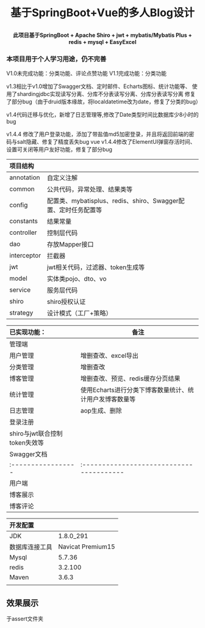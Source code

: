 <p align="center"></p>
<h1 align="center" style="margin: 30px 0 30px; font-weight: bold;">基于SpringBoot+Vue的多人Blog设计</h1>
<h4 align="center">此项目基于SpringBoot + Apache Shiro + jwt + mybatis/Mybatis Plus + redis + mysql + EasyExcel</h4>
<h3>本项目用于个人学习用途，仍不完善</h3>

V1.0未完成功能：分类功能、评论点赞功能
V1.1完成功能：分类功能

v1.3相比于v1.0增加了Swagger文档、定时邮件、Echarts图标、统计功能等、
使用了shardingjdbc实现读写分离、分库不分表读写分离、分库分表读写分离
修复了部分bug（由于druid版本缘故，将localdatetime改为date，修复了分类的bug）

v1.4代码迁移与优化，新增了日志管理等,修改了Date类型时间比数据库少8小时的bug

v1.4.4 修改了用户登录功能，添加了带盐值md5加密登录，并且将返回前端的密码与salt隐藏、修复了精度丢失bug
vue v1.4.4修改了ElementUI弹窗存活时间、设置可关闭等用户友好功能，修复了部分bug

| 项目结构   |                                         |
| :--- | ---- |
| annotation     | 自定义注解            |
| common     | 公共代码，异常处理、结果类等            |
| config     | 配置类、mybatisplus、redis、shiro、Swagger配置、定时任务配置等 |
| constants     | 结果常量 |
| controller | 控制层代码                              |
| dao        | 存放Mapper接口                          |
| interceptor        | 拦截器                          |
| jwt        | jwt相关代码，过滤器、token生成等        |
| model       | 实体类pojo、dto、vo                               |
| service    | 服务层代码                              |
| shiro      |shiro授权认证|
| strategy      |设计模式（工厂+策略）|



| 已实现功能：                  | 备注                              |
| :---------------------------- | --------------------------------- |
| 管理端                     |                |
| 用户管理                      | 增删查改、excel导出               |
| 分类管理                      | 增删查改                          |
| 博客管理                      | 增删查改、预览、redis缓存分页结果 |
| 统计管理                      | 使用Echarts进行分类下博客数量统计、统计用户发博客数量等 |
| 日志管理                      | aop生成、删除                                  |
| 登录注册                      |                                   |
| shiro与jwt联合控制token失效等 |                                   |
| Swagger文档 |                                   |
| :----------------- |:---------------------------------------
| 用户端                     |                |
| 博客展示                     |                |
| 博客评论                     |                |


| 开发配置       |                   |
| :------------- | ----------------- |
| JDK            | 1.8.0_291         |
| 数据库连接工具 | Navicat Premium15 |
| Mysql          | 5.7.36            |
| redis          | 3.2.100           |
| Maven          | 3.6.3             |
|                |                   |

## 效果展示
于assert文件夹
